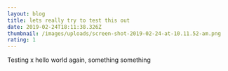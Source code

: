 ```yaml
---
layout: blog
title: lets really try to test this out
date: 2019-02-24T18:11:38.326Z
thumbnail: /images/uploads/screen-shot-2019-02-24-at-10.11.52-am.png
rating: 1
---
```

Testing x hello world again, something something
